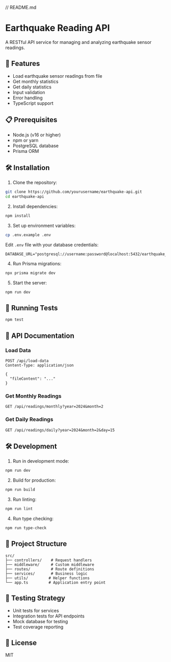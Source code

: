 // README.md

# Earthquake Reading API

A RESTful API service for managing and analyzing earthquake sensor readings.

## 🚀 Features

- Load earthquake sensor readings from file
- Get monthly statistics
- Get daily statistics
- Input validation
- Error handling
- TypeScript support

## 📋 Prerequisites

- Node.js (v16 or higher)
- npm or yarn
- PostgreSQL database
- Prisma ORM

## 🛠️ Installation

1. Clone the repository:

```bash
git clone https://github.com/yourusername/earthquake-api.git
cd earthquake-api
```

2. Install dependencies:

```bash
npm install
```

3. Set up environment variables:

```bash
cp .env.example .env
```

Edit `.env` file with your database credentials:

```
DATABASE_URL="postgresql://username:password@localhost:5432/earthquake_db"
```

4. Run Prisma migrations:

```bash
npx prisma migrate dev
```

5. Start the server:

```bash
npm run dev
```

## 🧪 Running Tests

```bash
npm test
```

## 📝 API Documentation

### Load Data

```
POST /api/load-data
Content-Type: application/json

{
  "fileContent": "..."
}
```

### Get Monthly Readings

```
GET /api/readings/monthly?year=2024&month=2
```

### Get Daily Readings

```
GET /api/readings/daily?year=2024&month=2&day=15
```

## 🛠️ Development

1. Run in development mode:

```bash
npm run dev
```

2. Build for production:

```bash
npm run build
```

3. Run linting:

```bash
npm run lint
```

4. Run type checking:

```bash
npm run type-check
```

## 📁 Project Structure

```
src/
├── controllers/    # Request handlers
├── middleware/     # Custom middleware
├── routes/         # Route definitions
├── services/       # Business logic
├── utils/         # Helper functions
└── app.ts         # Application entry point
```

## 🧪 Testing Strategy

- Unit tests for services
- Integration tests for API endpoints
- Mock database for testing
- Test coverage reporting

## 📜 License

MIT
